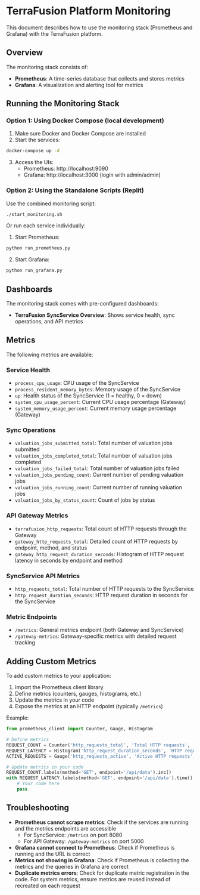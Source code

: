 # TerraFusion Platform Monitoring

This document describes how to use the monitoring stack (Prometheus and Grafana) with the TerraFusion platform.

## Overview

The monitoring stack consists of:

- **Prometheus**: A time-series database that collects and stores metrics
- **Grafana**: A visualization and alerting tool for metrics

## Running the Monitoring Stack

### Option 1: Using Docker Compose (local development)

1. Make sure Docker and Docker Compose are installed
2. Start the services:

```bash
docker-compose up -d
```

3. Access the UIs:
   - Prometheus: http://localhost:9090
   - Grafana: http://localhost:3000 (login with admin/admin)

### Option 2: Using the Standalone Scripts (Replit)

Use the combined monitoring script:

```bash
./start_monitoring.sh
```

Or run each service individually:

1. Start Prometheus:
```bash
python run_prometheus.py
```

2. Start Grafana:
```bash
python run_grafana.py
```

## Dashboards

The monitoring stack comes with pre-configured dashboards:

- **TerraFusion SyncService Overview**: Shows service health, sync operations, and API metrics

## Metrics

The following metrics are available:

### Service Health
- `process_cpu_usage`: CPU usage of the SyncService
- `process_resident_memory_bytes`: Memory usage of the SyncService
- `up`: Health status of the SyncService (1 = healthy, 0 = down)
- `system_cpu_usage_percent`: Current CPU usage percentage (Gateway)
- `system_memory_usage_percent`: Current memory usage percentage (Gateway)

### Sync Operations
- `valuation_jobs_submitted_total`: Total number of valuation jobs submitted
- `valuation_jobs_completed_total`: Total number of valuation jobs completed
- `valuation_jobs_failed_total`: Total number of valuation jobs failed
- `valuation_jobs_pending_count`: Current number of pending valuation jobs
- `valuation_jobs_running_count`: Current number of running valuation jobs
- `valuation_jobs_by_status_count`: Count of jobs by status

### API Gateway Metrics
- `terrafusion_http_requests`: Total count of HTTP requests through the Gateway
- `gateway_http_requests_total`: Detailed count of HTTP requests by endpoint, method, and status
- `gateway_http_request_duration_seconds`: Histogram of HTTP request latency in seconds by endpoint and method

### SyncService API Metrics
- `http_requests_total`: Total number of HTTP requests to the SyncService
- `http_request_duration_seconds`: HTTP request duration in seconds for the SyncService

### Metric Endpoints
- `/metrics`: General metrics endpoint (both Gateway and SyncService)
- `/gateway-metrics`: Gateway-specific metrics with detailed request tracking

## Adding Custom Metrics

To add custom metrics to your application:

1. Import the Prometheus client library
2. Define metrics (counters, gauges, histograms, etc.)
3. Update the metrics in your code
4. Expose the metrics at an HTTP endpoint (typically `/metrics`)

Example:

```python
from prometheus_client import Counter, Gauge, Histogram

# Define metrics
REQUEST_COUNT = Counter('http_requests_total', 'Total HTTP requests', ['method', 'endpoint'])
REQUEST_LATENCY = Histogram('http_request_duration_seconds', 'HTTP request latency', ['method', 'endpoint'])
ACTIVE_REQUESTS = Gauge('http_requests_active', 'Active HTTP requests', ['method', 'endpoint'])

# Update metrics in your code
REQUEST_COUNT.labels(method='GET', endpoint='/api/data').inc()
with REQUEST_LATENCY.labels(method='GET', endpoint='/api/data').time():
    # Your code here
    pass
```

## Troubleshooting

- **Prometheus cannot scrape metrics**: Check if the services are running and the metrics endpoints are accessible
  - For SyncService: `/metrics` on port 8080
  - For API Gateway: `/gateway-metrics` on port 5000
- **Grafana cannot connect to Prometheus**: Check if Prometheus is running and the URL is correct
- **Metrics not showing in Grafana**: Check if Prometheus is collecting the metrics and the queries in Grafana are correct
- **Duplicate metrics errors**: Check for duplicate metric registration in the code. For system metrics, ensure metrics are reused instead of recreated on each request